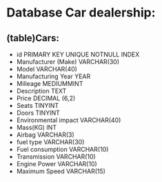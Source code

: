# Database Car dealership:
## (table)Cars:

- id                               PRIMARY KEY UNIQUE NOTNULL INDEX
- Manufacturer (Make)              VARCHAR(30) 
- Model                            VARCHAR(40)                 
- Manufacturing Year               YEAR
- Milleage                         MEDIUMMINT
- Description                      TEXT
- Price                            DECIMAL (6,2)
- Seats                            TINYINT
- Doors                            TINYINT
- Environmental impact             VARCHAR(40)
- Mass(KG)                         INT
- Airbag                           VARCHAR(3)
- fuel type                        VARCHAR(30)
- Fuel consumption                 VARCHAR(10)
- Transmission                     VARCHAR(10)                     
- Engine Power                     VARCHAR(10)
- Maximum Speed                    VARCHAR(15) 



